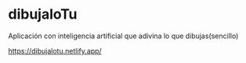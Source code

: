 # dibujaloTu
Aplicación con inteligencia artificial que adivina lo que dibujas(sencillo)


https://dibujalotu.netlify.app/

